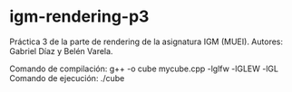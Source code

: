 # igm-rendering-p3
Práctica 3 de la parte de rendering de la asignatura IGM (MUEI). Autores: Gabriel Díaz y Belén Varela.

Comando de compilación: g++ -o cube mycube.cpp -lglfw -lGLEW -lGL
Comando de ejecución: ./cube
